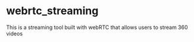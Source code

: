 # webrtc_streaming
This is a streaming tool built with webRTC that allows users to stream 360 videos
